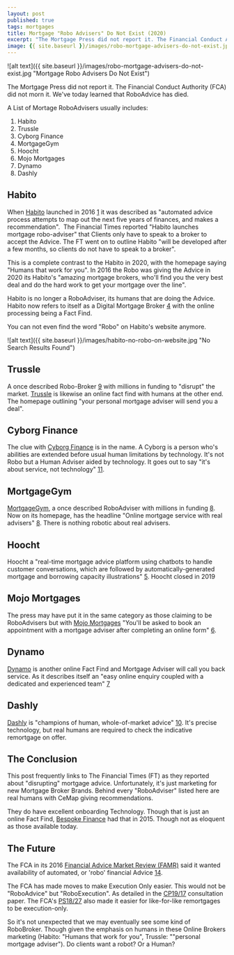 ```yaml
---
layout: post
published: true
tags: mortgages
title: Mortgage "Robo Advisers" Do Not Exist (2020)
excerpt: "The Mortgage Press did not report it. The Financial Conduct Authority (FCA) did not morn it. We've today learned that RoboAdvice has died."
image: {{ site.baseurl }}/images/robo-mortgage-advisers-do-not-exist.jpg
---
```



![alt text]({{ site.baseurl }}/images/robo-mortgage-advisers-do-not-exist.jpg "Mortgage Robo Advisers Do Not Exist")



The Mortgage Press did not report it. The Financial Conduct Authority (FCA) did not morn it. We've today learned that RoboAdvice has died.

A List of Mortage RoboAdvisers usually includes:

1.  Habito
2.  Trussle
3.  Cyborg Finance
4.  MortgageGym
5.  Hoocht
6.  Mojo Mortgages
7.  Dynamo
8.  Dashly

## Habito

When [Habito] launched in 2016 [1] it was described as "automated advice process attempts to map out the next five years of finances, and makes a recommendation".  The Financial Times reported "Habito launches mortgage robo-adviser" that Clients only have to speak to a broker to accept the Advice. The FT went on to outline Habito "will be developed after a few months, so clients do not have to speak to a broker".

This is a complete contrast to the Habito in 2020, with the homepage saying "Humans that work for you". In 2016 the Robo was giving the Advice in 2020 its Habito's "amazing mortgage brokers, who'll find you the very best deal and do the hard work to get your mortgage over the line".

Habito is no longer a RoboAdviser, its humans that are doing the Advice. Habito now refers to itself as a Digital Mortgage Broker [4] with the online processing being a Fact Find.

You can not even find the word "Robo" on Habito's website anymore.

![alt text]({{ site.baseurl }}/images/habito-no-robo-on-website.jpg "No Search Results Found")

## Trussle

A once described Robo-Broker [9] with millions in funding to "disrupt" the market. [Trussle] is likewise an online fact find with humans at the other end. The homepage outlining "your personal mortgage adviser will send you a deal".

## Cyborg Finance

The clue with [Cyborg Finance] is in the name. A Cyborg is a person who's abilities are extended before usual human limitations by technology. It's not Robo but a Human Adviser aided by technology. It goes out to say "it's about service, not technology" [11].

## MortgageGym

[MortgageGym], a once described RoboAdviser with millions in funding [8]. Now on its homepage, has the headline "Online mortgage service with real advisers" [8]. There is nothing robotic about real advisers. 

## Hoocht

Hoocht a "real-time mortgage advice platform using chatbots to handle customer conversations, which are followed by automatically-generated mortgage and borrowing capacity illustrations" [5]. Hoocht closed in 2019

## Mojo Mortgages

The press may have put it in the same category as those claiming to be RoboAdvisers but with [Mojo Mortgages] "You'll be asked to book an appointment with a mortgage adviser after completing an online form" [6].

## Dynamo

[Dynamo] is another online Fact Find and Mortgage Adviser will call you back service. As it describes itself an "easy online enquiry coupled with a dedicated and experienced team" [7]

## Dashly 

[Dashly] is "champions of human, whole-of-market advice" [10]. It's precise technology, but real humans are required to check the indicative remortgage on offer.

## The Conclusion

This post frequently links to The Financial Times (FT) as they reported about "disrupting" mortgage advice. Unfortunately, it's just marketing for new Mortgage Broker Brands. Behind every "RoboAdviser" listed here are real humans with CeMap giving recommendations.

They do have excellent onboarding Technology. Though that is just an online Fact Find, [Bespoke Finance] had that in 2015. Though not as eloquent as those available today.

## The Future

The FCA in its 2016 [Financial Advice Market Review (FAMR)] said it wanted availability of automated, or 'robo' financial Advice [14].

The FCA has made moves to make Execution Only easier. This would not be "RoboAdvice" but "RoboExecution". As detailed in the [CP19/17] consultation paper. The FCA's [PS18/27] also made it easier for like-for-like remortgages to be execution-only.

So it's not unexpected that we may eventually see some kind of RoboBroker. Though given the emphasis on humans in these Online Brokers marketing (Habito: "Humans that work for you", Trussle: ""personal mortgage adviser"). Do clients want a robot? Or a Human?

[1]: https://www.ftadviser.com/2016/04/14/mortgages/habito-offers-quick-fixes-SSLBRoV346CleI3CdM0yyI/article.html

[2]: https://www.ftadviser.com/2016/09/12/mortgages/mortgage-products/habito-launches-mortgage-robo-adviser-mL05dgiuTC9B6Nm3Fo82xI/article.html

[3]: https://www.habito.com/

[4]: https://techcrunch.com/2020/08/12/habito-completes-series-c/

[5]: https://www.ftadviser.com/mortgages/2018/01/17/mortgage-network-launches-robo-adviser/

[6]: https://www.which.co.uk/money/mortgages-and-property/mortgages/getting-a-mortgage/online-mortgage-brokers-avpld6k93y6y

[7]: https://www.dynamo.co.uk/about

[8]: https://www.mortgagegym.com/

[9]: https://www.ftadviser.com/mortgages/2020/01/21/robo-broker-bags-7-5m-of-funding/

[10]: https://www.dashly.com/partners/mortgage-advisers

[11]: https://cyborg.finance/our-story

[Cyborg Finance]: https://cyborg.finance/

[Bespoke Finance]: https://bespokefinance.info/apply

[14]: https://www.ftadviser.com/2016/05/17/ifa-industry/technology/robo-advice-the-good-bad-and-the-ugly-aVBOWVGdjUzzsd67kyvl7M/article.html

[Financial Advice Market Review (FAMR)]: https://www.fca.org.uk/firms/financial-advice-market-review-famr
[CP19/17]: https://www.fca.org.uk/publications/policy-statements/ps20-01-mortgage-advice-and-selling-standards-feedback-cp19-17-and-final-rules
[PS18/27]: https://www.fca.org.uk/publications/policy-statements/ps19-27-changes-mortgage-responsible-lending-rules-and-guidance-%E2%80%93-feedback-cp19-14-and-final-rules
[Dynamo]: https://www.dynamo.co.uk/
[Dashly]: https://www.dashly.com/
[Mojo Mortgages]: https://mojomortgages.com/
[MortgageGym]: https://www.mortgagegym.com/
[Trussle]: https://trussle.com/
[Habito]: https://www.habito.com/
